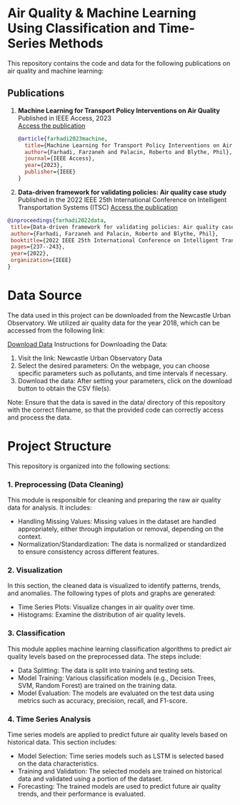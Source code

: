 # Air Quality & Machine Learning Using Classification and Time-Series Methods

This repository contains the code and data for the following publications on air quality and machine learning:

## Publications
1. **Machine Learning for Transport Policy Interventions on Air Quality**  
   Published in IEEE Access, 2023  
   [Access the publication](https://ieeexplore.ieee.org/document/10114913)  
   
   ```bibtex
   @article{farhadi2023machine,
     title={Machine Learning for Transport Policy Interventions on Air Quality},
     author={Farhadi, Farzaneh and Palacin, Roberto and Blythe, Phil},
     journal={IEEE Access},
     year={2023},
     publisher={IEEE}
   }
   
2. **Data-driven framework for validating policies: Air quality case study**
Published in the 2022 IEEE 25th International Conference on Intelligent Transportation Systems (ITSC)
 [Access the publication](https://ieeexplore.ieee.org/abstract/document/9922587)

 ```bibtex
@inproceedings{farhadi2022data,
  title={Data-driven framework for validating policies: Air quality case study},
  author={Farhadi, Farzaneh and Palacin, Roberto and Blythe, Phil},
  booktitle={2022 IEEE 25th International Conference on Intelligent Transportation Systems (ITSC)},
  pages={237--243},
  year={2022},
  organization={IEEE}
}
```

# Data Source 
The data used in this project can be downloaded from the Newcastle Urban Observatory. We utilized air quality data for the year 2018, which can be accessed from the following link:

[Download Data](https://newcastle.urbanobservatory.ac.uk/data/agg/3600/years/2018)
Instructions for Downloading the Data:
1. Visit the link: Newcastle Urban Observatory Data
2. Select the desired parameters: On the webpage, you can choose specific parameters such as pollutants, and time intervals if necessary.
3. Download the data: After setting your parameters, click on the download button to obtain the CSV file(s).

Note:
Ensure that the data is saved in the data/ directory of this repository with the correct filename, so that the provided code can correctly access and process the data.

# Project Structure
This repository is organized into the following sections:

### 1. Preprocessing (Data Cleaning)
This module is responsible for cleaning and preparing the raw air quality data for analysis. It includes:

* Handling Missing Values: Missing values in the dataset are handled appropriately, either through imputation or removal, depending on the context. 
* Normalization/Standardization: The data is normalized or standardized to ensure consistency across different features.


### 2. Visualization
In this section, the cleaned data is visualized to identify patterns, trends, and anomalies. The following types of plots and graphs are generated:

* Time Series Plots: Visualize changes in air quality over time.
* Histograms: Examine the distribution of air quality levels.

### 3. Classification
This module applies machine learning classification algorithms to predict air quality levels based on the preprocessed data. The steps include:

* Data Splitting: The data is split into training and testing sets.
* Model Training: Various classification models (e.g., Decision Trees, SVM, Random Forest) are trained on the training data.
* Model Evaluation: The models are evaluated on the test data using metrics such as accuracy, precision, recall, and F1-score.


### 4. Time Series Analysis
Time series models are applied to predict future air quality levels based on historical data. This section includes:

* Model Selection: Time series models such as LSTM is selected based on the data characteristics.
* Training and Validation: The selected models are trained on historical data and validated using a portion of the dataset.
* Forecasting: The trained models are used to predict future air quality trends, and their performance is evaluated.

